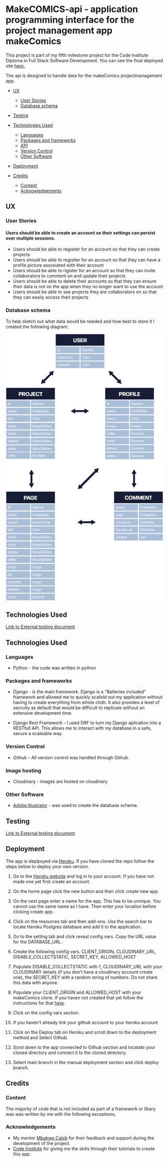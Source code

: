 # **MakeCOMICS-api - application programming interface for the project management app makeComics**

This project is part of my fifth milestone project for the Code Institute Diploma in Full Stack Software Development. 
You can see the final deployed site [here.](https://make-comics.herokuapp.com/)

The api is designed to handle data for the makeComics projectmanagement app.


* [UX](#ux)
    * [User Stories](#user-stories)
    * [Database schema](#database-schema)

* [Testing](#testing)
* [Technologies Used](#technologies-used)
    * [Languages](#languages)
    * [Packages and frameworks](#packages-and-frameworks)
    * [API](#api)
    * [Version Control](#version-control)
    * [Other Software](#other-software)
* [Deployment](#deployment)
* [Credits](#credits)
    * [Content](#content)
    * [Acknowledgements](#acknowledgements)


## UX
### User Stories

#### **Users should be able to create an account so their settings can persist over multiple sessions.** 

* Users should be able to regisiter for an account so that they can create projects 
* Users should be able to regisiter for an account so that they can have a profile picture assosiated with their account
* Users should be able to rigister for an account so that they can invite collaborators to comment on and update their projects
* Users should be able to delete their accounts so that they can ensure their data is not on the app when they no longer want to use the account
* Users should be able to see projects they are collaborators on so that they can easily access their projects

### Database schema

To help sketch out what data would be needed and how best to store it I created the following diagram; 

![Site mock-up](./assets/images/database_schema.png)


## Technologies Used

[Link to External testing document](./TESTING.md)

## Technologies Used

### Languages

* Python - the code was written in python


### Packages and frameworks

* Django - is the main framework. Django is a "Batteries included" framework and allowed me to quickly scafold out my application without having to create everything from whole cloth. It also provides a level of secruity as default that would be difficult to replicate without an extensive development time.  

* Django Rest Framework - I used DRF to turn my Django aplication into a RESTfull API. This allows me to interact with my database in a safe, secure a scaleable way. 


### Version Control

* Github - All version control was handled through Github. 

### Image hosting 

* Cloudinary - images are hosted on cloudinary

### Other Software
* [Adobe Illustrator](https://www.adobe.com/uk/products/illustrator.html) - was used to create the database schema. 


## Testing

[Link to External testing document](./TESTING.md)

## Deployment

The app is deplpoyed via [Heroku](https://www.heroku.com/). If you have cloned the repo follow the steps below to deploy your own version. 

1. Go to the [Heroku website](https://heroku.com/) and log in to your account. If you have not made one yet first create an account.

2. On the home page click the new button and then click create new app. 

3. On the next page enter a name for the app. This has to be unnique. You cannot use the same name as I have. Then enter your location before clicking create app. 

4. Click on the resources tab and then add-ons. Use the search bar to locate Heroku Postgres database and add it to the application. 

5. Go to the setting tab and click reveal config vars. Copy the URL value for the DATABASE_URL. 

6. Create the following config vars. CLIENT_ORIGIN, CLOUDINARY_URL, DISABLE_COLLECTSTATIC, SECRET_KEY, ALLOWED_HOST

7. Populate DISABLE_COLLECTSTATIC with 1,  CLOUDINARY_URL with your CLOUDINARY details (if you don't have a cloudinary account create one), the SECRET_KEY with a random string of numbers. Do not share this data with anyone.  

8. Populate your CLIENT_ORIGIN and ALLOWED_HOST with your makeComics clone. If you haven not created that yet follow the instructions for that [here](https://github.com/John-McPherson/advanced-front-end-portfolio-project-front-end).

9. Click on the config vars section. 

10. if you haven't already link your github account to your heroku account

11. Click on the Deploy tab on Heroku and scroll down to the deployment method and Select Github. 

12. Scrol down to the app connected to Github section and locatate your cloned directory and connect it to the cloned directory. 

13. Select main branch in the manual deployment section and click deploy branch. 


## **Credits**

### **Content**

The majority of code that is not included as part of a framework or libary was was written by me with the following exceptions;


### **Acknowledgements** 

* My mentor [Mbakwe Caleb](https://github.com/caleboau2012) for their feedback and support during the development of the project. 
* [Code Institute](https://codeinstitute.net/) for giving me the skills through their tutorials to create this app. 

